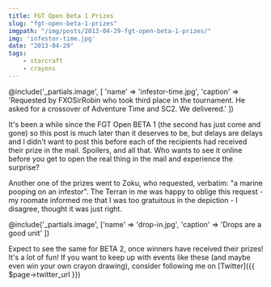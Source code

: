 ```yaml
---
title: FGT Open Beta 1 Prizes
slug: "fgt-open-beta-1-prizes"
imgpath: "/img/posts/2013-04-29-fgt-open-beta-1-prizes/"
img: 'infestor-time.jpg'
date: "2013-04-29"
tags:
    - starcraft
    - crayons
---
```

@include('_partials.image', [
    'name' => 'infestor-time.jpg',
    'caption' => 'Requested by FXOSirRobin who took third place in the tournament. He asked for a crossover of Adventure Time and SC2. We delivered.'
])



It's been a while since the FGT Open BETA 1 (the second has just come and gone) so this post is much later than it 
deserves to be, but delays are delays and I didn't want to post this before each of the recipients had received their 
prize in the mail. Spoilers, and all that. Who wants to see it online before you get to open the real thing in the mail 
and experience the surprise?

Another one of the prizes went to Zoku, who requested, verbatim: "a marine pooping on an infestor". 
The Terran in me was happy to oblige this request - my roomate informed me that I was too gratuitous in the 
depiction - I disagree, thought it was just right.

@include('_partials.image', ['name' => 'drop-in.jpg', 'caption' => 'Drops are a good unit' ])

Expect to see the same for BETA 2, once winners have received their prizes! It's a lot of fun! If you want to keep up 
with events like these (and maybe even win your own crayon drawing), consider following me on [Twitter]({{ $page->twitter_url }})
